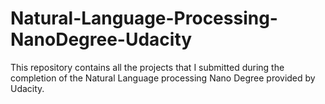 # Natural-Language-Processing-NanoDegree-Udacity
This repository contains all the projects that I submitted during the completion of the Natural Language processing Nano Degree provided by Udacity.
